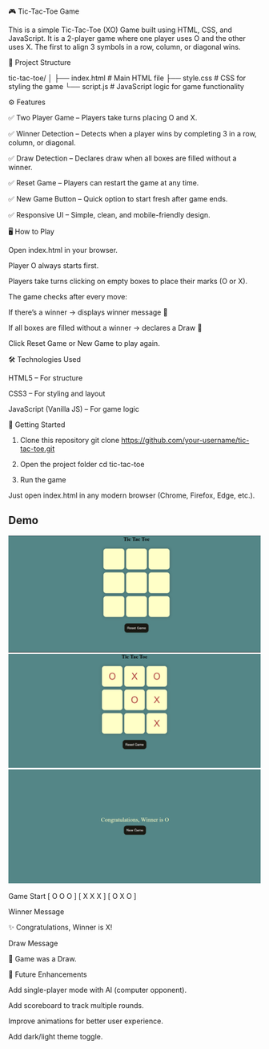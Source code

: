 🎮 Tic-Tac-Toe Game

This is a simple Tic-Tac-Toe (XO) Game built using HTML, CSS, and JavaScript.
It is a 2-player game where one player uses O and the other uses X. The first to align 3 symbols in a row, column, or diagonal wins.

📂 Project Structure

tic-tac-toe/
│
├── index.html        # Main HTML file
├── style.css         # CSS for styling the game
└── script.js         # JavaScript logic for game functionality

⚙️ Features

✅ Two Player Game – Players take turns placing O and X.

✅ Winner Detection – Detects when a player wins by completing 3 in a row, column, or diagonal.

✅ Draw Detection – Declares draw when all boxes are filled without a winner.

✅ Reset Game – Players can restart the game at any time.

✅ New Game Button – Quick option to start fresh after game ends.

✅ Responsive UI – Simple, clean, and mobile-friendly design.

🖥️ How to Play

Open index.html in your browser.

Player O always starts first.

Players take turns clicking on empty boxes to place their marks (O or X).

The game checks after every move:

If there’s a winner → displays winner message 🎉

If all boxes are filled without a winner → declares a Draw 🤝

Click Reset Game or New Game to play again.

🛠️ Technologies Used

HTML5 – For structure

CSS3 – For styling and layout

JavaScript (Vanilla JS) – For game logic

🚀 Getting Started

1. Clone this repository
git clone https://github.com/your-username/tic-tac-toe.git

2. Open the project folder
cd tic-tac-toe

3. Run the game

Just open index.html in any modern browser (Chrome, Firefox, Edge, etc.).

## Demo

![Home page](screenshots/image-2.png)
![While playing](screenshots/image.png)
![Winner page](screenshots/image-1.png)



Game Start
[ O O O ]
[ X X X ]
[ O X O ]

Winner Message

✨ Congratulations, Winner is X!

Draw Message

🤝 Game was a Draw.

📄 Future Enhancements

Add single-player mode with AI (computer opponent).

Add scoreboard to track multiple rounds.

Improve animations for better user experience.

Add dark/light theme toggle.